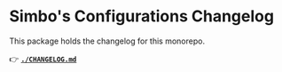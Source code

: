 # Simbo's Configurations Changelog

This package holds the changelog for this monorepo.

👉 [**`./CHANGELOG.md`**](./CHANGELOG.md)
